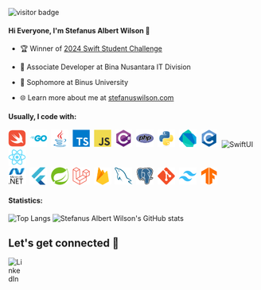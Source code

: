 ![visitor badge](https://visitor-badge.laobi.icu/badge?page_id=abedsully.abedsully)

#### Hi Everyone, I'm Stefanus Albert Wilson 👋

-  🏆 Winner of [2024 Swift Student Challenge](https://www.wwdcscholars.com/s/733897F2-0FE6-4E59-A716-88E5D3DFF5EC/2024)

-  👔 Associate Developer at Bina Nusantara IT Division

-  🏫 Sophomore at Binus University

-  🌐 Learn more about me at [stefanuswilson.com](https::/wwww.stefanuswilson.com)

#### Usually, I code with:

<div align="left">
  <img src="https://github.com/devicons/devicon/blob/master/icons/swift/swift-original.svg" title="Swift" alt="Swift" width="35" height="35"/>&nbsp;
  <img src="https://github.com/devicons/devicon/blob/master/icons/go/go-original-wordmark.svg" title="Go" alt="Go" width="35" height="35"/>&nbsp;
  <img src="https://github.com/devicons/devicon/blob/master/icons/java/java-original.svg" title="Java" alt="Java" width="35" height="35"/>&nbsp;
  <img src="https://github.com/devicons/devicon/blob/master/icons/typescript/typescript-original.svg" title="Typescript" alt="Typescript" width="35" height="35"/>&nbsp;
  <img src="https://github.com/devicons/devicon/blob/master/icons/javascript/javascript-original.svg" title="Javascript" alt="Javascript" width="35" height="35"/>&nbsp;
  <img src="https://github.com/devicons/devicon/blob/master/icons/csharp/csharp-original.svg" title="C#" alt="C#" width="35" height="35"/>&nbsp;
  <img src="https://github.com/devicons/devicon/blob/master/icons/php/php-original.svg" title="PHP" alt="PHP" width="35" height="35"/>&nbsp;
  <img src="https://github.com/devicons/devicon/blob/master/icons/python/python-original.svg" title="Python" alt="Python" width="35" height="35"/>&nbsp;
  <img src="https://github.com/devicons/devicon/blob/master/icons/dart/dart-original.svg" title="Dart" alt="Dart" width="35" height="35"/>&nbsp;
  <img src="https://github.com/devicons/devicon/blob/master/icons/c/c-original.svg" title="C" alt="C" width="35" height="35"/>&nbsp;
  <img src="https://img.icons8.com/color/512/swiftui.png" title="SwiftUI" alt="SwiftUI" width="35" height="35" />&nbsp;
  <img src="https://github.com/devicons/devicon/blob/master/icons/react/react-original.svg" title="React" alt="React" width="35" height="35"/>&nbsp;
   <br/>
  <img src="https://github.com/devicons/devicon/blob/master/icons/dot-net/dot-net-original-wordmark.svg" title="ASP NET" alt="ASP NET" width="35" height="35"/>&nbsp;
  <img src="https://github.com/devicons/devicon/blob/master/icons/flutter/flutter-original.svg" title="Flutter" alt="Flutter" width="35" height="35"/>&nbsp;
  <img src="https://github.com/devicons/devicon/blob/master/icons/spring/spring-original.svg" title="Spring" alt="Spring" width="35" height="35"/>&nbsp;
  <img src="https://github.com/devicons/devicon/blob/master/icons/laravel/laravel-original.svg" title="Laravel" alt="Laravel" width="35" height="35"/>&nbsp;
  <img src="https://github.com/devicons/devicon/blob/master/icons/firebase/firebase-original.svg" title="Firebase" alt="Firebase" width="35" height="35"/>&nbsp;
  <img src="https://github.com/devicons/devicon/blob/master/icons/mysql/mysql-original.svg" title="MySQL" alt="MySQL" width="35" height="35"/>&nbsp;
  <img src="https://github.com/devicons/devicon/blob/master/icons/postgresql/postgresql-original.svg" title="PostgreSQL" alt="PostgreSQL" width="35" height="35"/>&nbsp;
  <img src="https://github.com/devicons/devicon/blob/master/icons/git/git-original.svg" title="Git" alt="Git" width="35" height="35"/>&nbsp;
  <img src="https://github.com/devicons/devicon/blob/master/icons/tailwindcss/tailwindcss-original.svg" title="Tailwind" alt="Tailwind" width="35" height="35"/>&nbsp;
  <img src="https://github.com/devicons/devicon/blob/master/icons/tensorflow/tensorflow-original.svg" title="TensorFlow" alt="TensorFlow" width="35" height="35"/>&nbsp;
</div>


#### Statistics:
![Top Langs](https://github-readme-stats.vercel.app/api/top-langs/?username=abedsully&layout=compact&theme=dark)
![Stefanus Albert Wilson's GitHub stats](https://github-readme-stats.vercel.app/api?username=abedsully\&hide=issues\&show_icons=true&theme=dark)

## Let's get connected 🔗
<a href="https://www.linkedin.com/in/stefanuswilson">
  <img align="left" alt="LinkedIn" width="30px" style="padding-right:10px;" src="https://cdn.jsdelivr.net/gh/devicons/devicon/icons/linkedin/linkedin-original.svg"/>
</a>




